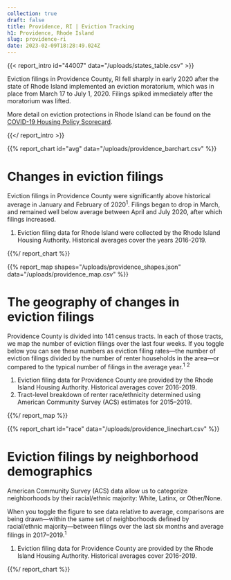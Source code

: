 ```yaml
---
collection: true
draft: false
title: Providence, RI | Eviction Tracking
h1: Providence, Rhode Island
slug: providence-ri
date: 2023-02-09T18:28:49.024Z
---
```

{{< report_intro id="44007" data="/uploads/states_table.csv" >}}

Eviction filings in Providence County, RI fell sharply in early 2020 after the state of Rhode Island implemented an eviction moratorium, which was in place from March 17 to July 1, 2020. Filings spiked immediately after the moratorium was lifted.

More detail on eviction protections in Rhode Island can be found on the [COVID-19 Housing Policy Scorecard](https://evictionlab.org/covid-policy-scorecard/). 

{{</ report_intro >}}


{{% report_chart id="avg" data="/uploads/providence_barchart.csv" %}}



# Changes in eviction filings

Eviction filings in Providence County were significantly above historical average in January and February of 2020<sup>1</sup>. Filings began to drop in March, and remained well below average between April and July 2020, after which filings increased. 

1. Eviction filing data for Rhode Island were collected by the Rhode Island Housing Authority. Historical averages cover the years 2016-2019.



{{%/ report_chart %}}



{{% report_map shapes="/uploads/providence_shapes.json" data="/uploads/providence_map.csv" %}}



# The geography of changes in eviction filings

Providence County is divided into 141 census tracts. In each of those tracts, we map the number of eviction filings over the last four weeks. If you toggle below you can see these numbers as eviction filing rates—the number of eviction filings divided by the number of renter households in the area—or compared to the typical number of filings in the average year.<sup>1</sup> <sup>2</sup>

1. Eviction filing data for Providence County are provided by the Rhode Island Housing Authority. Historical averages cover 2016-2019. 
2. Tract-level breakdown of renter race/ethnicity determined using American Community Survey (ACS) estimates for 2015–2019.



{{%/ report_map %}}



{{% report_chart id="race" data="/uploads/providence_linechart.csv" %}}



# Eviction filings by neighborhood demographics

American Community Survey (ACS) data allow us to categorize neighborhoods by their racial/ethnic majority: White, Latinx, or Other/None. 

When you toggle the figure to see data relative to average, comparisons are being drawn—within the same set of neighborhoods defined by racial/ethnic majority—between filings over the last six months and average filings in 2017–2019.<sup>1</sup>

1. Eviction filing data for Providence County are provided by the Rhode Island Housing Authority. Historical averages cover 2016-2019.



{{%/ report_chart %}}